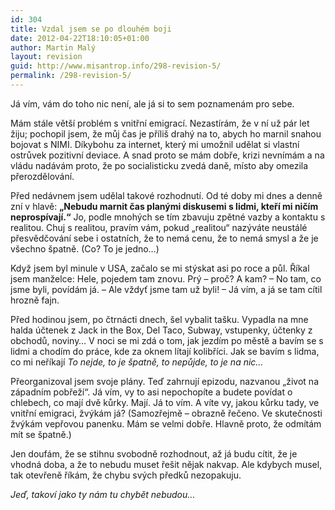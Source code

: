 ```yaml
---
id: 304
title: Vzdal jsem se po dlouhém boji
date: 2012-04-22T18:10:05+01:00
author: Martin Malý
layout: revision
guid: http://www.misantrop.info/298-revision-5/
permalink: /298-revision-5/
---
```

Já vím, vám do toho nic není, ale já si to sem poznamenám pro sebe.

<!--more-->

Mám stále větší problém s vnitřní emigrací. Nezastírám, že v ní už pár let žiju; pochopil jsem, že můj čas je příliš drahý na to, abych ho marnil snahou bojovat s NIMI. Díkybohu za internet, který mi umožnil udělat si vlastní ostrůvek pozitivní deviace. A snad proto se mám dobře, krizi nevnímám a na vládu nadávám proto, že po socialisticku zvedá daně, místo aby omezila přerozdělování.

Před nedávnem jsem udělal takové rozhodnutí. Od té doby mi dnes a denně zní v hlavě: **&#8222;Nebudu marnit čas planými diskusemi s lidmi, kteří mi ničím neprospívají.&#8220;** Jo, podle mnohých se tím zbavuju zpětné vazby a kontaktu s realitou. Chuj s realitou, pravím vám, pokud &#8222;realitou&#8220; nazýváte neustálé přesvědčování sebe i ostatních, že to nemá cenu, že to nemá smysl a že je všechno špatně. (Co? To je jedno&#8230;)

Když jsem byl minule v USA, začalo se mi stýskat asi po roce a půl. Říkal jsem manželce: Hele, pojedem tam znovu. Prý &#8211; proč? A kam? &#8211; No tam, co jsme byli, povídám já. &#8211; Ale vždyť jsme tam už byli! &#8211; Já vím, a já se tam cítil hrozně fajn.

Před hodinou jsem, po čtrnácti dnech, šel vybalit tašku. Vypadla na mne halda účtenek z Jack in the Box, Del Taco, Subway, vstupenky, účtenky z obchodů, noviny&#8230; V noci se mi zdá o tom, jak jezdím po městě a bavím se s lidmi a chodím do práce, kde za oknem lítají kolibříci. Jak se bavím s lidma, co mi neříkají _To nejde, to je špatně, to nepůjde, to je na nic&#8230;_

Přeorganizoval jsem svoje plány. Teď zahrnují epizodu, nazvanou &#8222;život na západním pobřeží&#8220;. Já vím, vy to asi nepochopíte a budete povídat o chlebech, co mají dvě kůrky. Mají. Já to vím. A víte vy, jakou kůrku tady, ve vnitřní emigraci, žvýkám já? (Samozřejmě &#8211; obrazně řečeno. Ve skutečnosti žvýkám vepřovou panenku. Mám se velmi dobře. Hlavně proto, že odmítám mít se špatně.)

Jen doufám, že se stihnu svobodně rozhodnout, až já budu cítit, že je vhodná doba, a že to nebudu muset řešit nějak nakvap. Ale kdybych musel, tak otevřeně říkám, že chybu svých předků nezopakuju.

_Jeď, takoví jako ty nám tu chybět nebudou&#8230;_